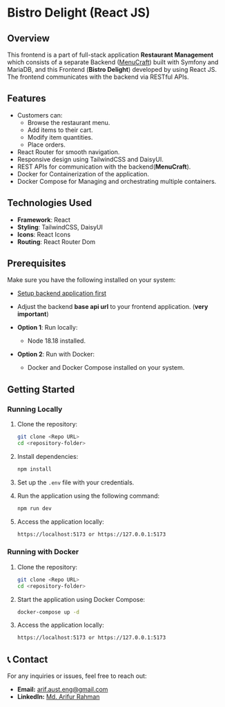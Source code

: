 # Bistro Delight (React JS)

## Overview

This frontend is a part of full-stack application **Restaurant Management** which consists of a separate Backend ([MenuCraft](https://github.com/Engarif3/restaurant-management)) built with Symfony and MariaDB, and this Frontend (**Bistro Delight**) developed by using React JS. The frontend communicates with the backend via RESTful APIs.

## Features

- Customers can:
  - Browse the restaurant menu.
  - Add items to their cart.
  - Modify item quantities.
  - Place orders.
- React Router for smooth navigation.
- Responsive design using TailwindCSS and DaisyUI.
- REST APIs for communication with the backend(**MenuCraft**).
- Docker for Containerization of the application.
- Docker Compose for Managing and orchestrating multiple containers.

## Technologies Used

- **Framework**: React
- **Styling**: TailwindCSS, DaisyUI
- **Icons**: React Icons
- **Routing**: React Router Dom

## Prerequisites

Make sure you have the following installed on your system:

- [Setup backend application first](https://github.com/Engarif3/restaurant-management)
- Adjust the backend **base api url** to your frontend application. (**very important**)

- **Option 1**: Run locally:

  - Node 18.18 installed.

- **Option 2**: Run with Docker:
  - Docker and Docker Compose installed on your system.

## Getting Started

### Running Locally

1. Clone the repository:

   ```bash
   git clone <Repo URL>
   cd <repository-folder>
   ```

2. Install dependencies:

   ```bash
   npm install
   ```

3. Set up the `.env` file with your credentials.

4. Run the application using the following command:

   ```bash
   npm run dev
   ```

5. Access the application locally:
   ```bash
   https://localhost:5173 or https://127.0.0.1:5173
   ```

### Running with Docker

1. Clone the repository:

   ```bash
   git clone <Repo URL>
   cd <repository-folder>
   ```

2. Start the application using Docker Compose:

   ```bash
   docker-compose up -d
   ```

3. Access the application locally:
   ```bash
   https://localhost:5173 or https://127.0.0.1:5173
   ```

## 📞 Contact

For any inquiries or issues, feel free to reach out:

- **Email:** [arif.aust.eng@gmail.com](mailto:arif.aust.eng@gmail.com)
- **LinkedIn:** [Md. Arifur Rahman](https://www.linkedin.com/in/engarif3/)
